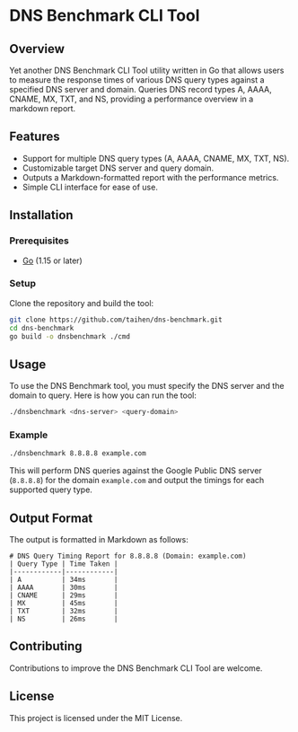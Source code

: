 # DNS Benchmark CLI Tool

## Overview
Yet another DNS Benchmark CLI Tool utility written in Go that allows users to measure the response times of various DNS query types against a specified DNS server and domain. Queries DNS record types A, AAAA, CNAME, MX, TXT, and NS, providing a performance overview in a markdown report.

## Features
- Support for multiple DNS query types (A, AAAA, CNAME, MX, TXT, NS).
- Customizable target DNS server and query domain.
- Outputs a Markdown-formatted report with the performance metrics.
- Simple CLI interface for ease of use.

## Installation

### Prerequisites
- [Go](https://golang.org/doc/install) (1.15 or later)

### Setup
Clone the repository and build the tool:
```bash
git clone https://github.com/taihen/dns-benchmark.git
cd dns-benchmark
go build -o dnsbenchmark ./cmd
```

## Usage
To use the DNS Benchmark tool, you must specify the DNS server and the domain to query. Here is how you can run the tool:

```bash
./dnsbenchmark <dns-server> <query-domain>
```

### Example
```bash
./dnsbenchmark 8.8.8.8 example.com
```

This will perform DNS queries against the Google Public DNS server (`8.8.8.8`) for the domain `example.com` and output the timings for each supported query type.

## Output Format
The output is formatted in Markdown as follows:

```
# DNS Query Timing Report for 8.8.8.8 (Domain: example.com)
| Query Type | Time Taken |
|------------|------------|
| A          | 34ms       |
| AAAA       | 30ms       |
| CNAME      | 29ms       |
| MX         | 45ms       |
| TXT        | 32ms       |
| NS         | 26ms       |
```

## Contributing
Contributions to improve the DNS Benchmark CLI Tool are welcome.

## License
This project is licensed under the MIT License.
